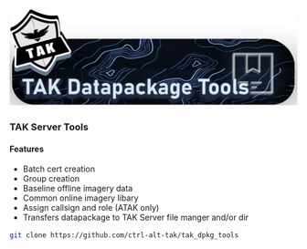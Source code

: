 ![Tak is the way width="50" height="50"](assets/images/dpk_tools_banner.png)
---


### TAK Server Tools
#### Features
- Batch cert creation
- Group creation
- Baseline offline imagery data
- Common online imagery libary
- Assign callsign and role (ATAK only)
- Transfers datapackage to TAK Server file manger and/or dir

```bash
git clone https://github.com/ctrl-alt-tak/tak_dpkg_tools
```
